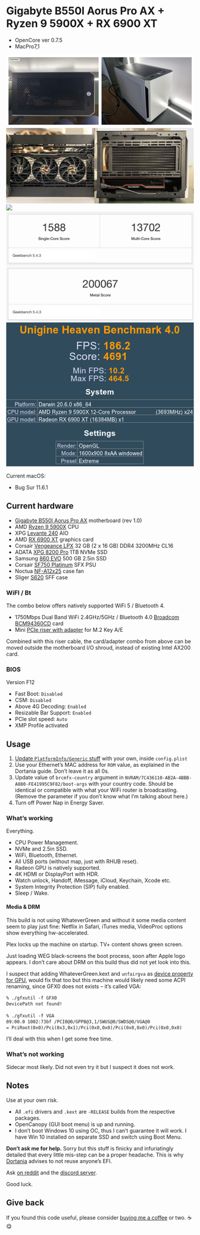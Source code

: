 # Gigabyte B550I Aorus Pro AX + Ryzen 9 5900X + RX 6900 XT

- OpenCore ver 0.7.5
- MacPro7,1

![](media/sliger-s620.jpeg)
![](media/radeon.jpeg)
![](media/cb23.png)
![](media/gb5-cpu.png)
![](media/gb5-gpu-metal.png)
![](media/unigine-heaven.png)

Current macOS:

- Bug Sur 11.6.1

## Current hardware

- [Gigabyte B550I Aorus Pro AX](https://www.gigabyte.com/Motherboard/B550I-AORUS-PRO-AX-rev-10/) motherboard (rev 1.0)
- AMD [Ryzen 9 5900X](https://www.amd.com/en/products/cpu/amd-ryzen-9-5900x) CPU
- XPG [Levante 240](https://www.xpg.com/en/feature/644/) AIO
- AMD [RX 6900 XT](https://www.amd.com/en/products/graphics/amd-radeon-rx-6900-xt) graphics card
- Corsair [Vengeance LPX](https://www.corsair.com/ww/en/Categories/Products/Memory/VENGEANCE-LPX/p/CMK32GX4M2B3200C16) 32 GB (2 x 16 GB) DDR4 3200MHz CL16
- ADATA [XPG 8200 Pro](https://www.xpg.com/us/feature/583/) 1TB NVMe SSD
- Samsung [860 EVO](https://www.samsung.com/us/computing/memory-storage/solid-state-drives/ssd-860-evo-2-5--sata-iii-500gb-mz-76e500b-am/) 500 GB 2.5in SSD
- Corsair [SF750 Platinum](https://www.corsair.com/us/en/Categories/Products/Power-Supply-Units/Power-Supply-Units-Advanced/SF-Series/p/CP-9020186-NA) SFX PSU
- Noctua [NF-A12x25](https://noctua.at/en/products/fan/nf-a12x25-pwm) case fan
- Sliger [S620](https://sliger.com/products/cases/s620/) SFF case

### WiFI / Bt

The combo below offers natively supported WiFi 5 / Bluetooth 4.

- 1750Mbps Dual Band WiFi 2.4GHz/5GHz / Bluetooth 4.0 [Broadcom BCM94360CD](https://www.aliexpress.com/item/1750Mbps-Dual-Band-WiFi-Bluetooth-Card-2-4GHz-5GHz-BT-4-0-Broadcom-BCM94360CD-Wireless-Module/32974196141.html) card
- Mini [PCIe riser with adapter](https://www.aliexpress.com/item/BCM94360CD-BCM94360CS2-BCM943224PCIEBT2-Card-To-M-2-Key-A-E-Cable-For-Mac-OS-and-and/4000286967003.html) for M.2 Key A/E

Combined with this riser cable, the card/adapter combo from above can be moved outside the motherboard I/O shroud, instead of existing Intel AX200 card.

### BIOS

Version F12

- Fast Boot: `Disabled`
- CSM: `Disabled`
- Above 4G Decoding: `Enabled`
- Resizable Bar Support: `Enabled`
- PCIe slot speed: `Auto`
- XMP Profile activated

## Usage

1. [Update `PlatformInfo/Generic` stuff](https://dortania.github.io/OpenCore-Post-Install/universal/iservices.html#generate-a-new-serial) with your own, inside `config.plist`
2. Use your Ethernet’s MAC address for `ROM` value, as explained in the Dortania guide. Don’t leave it as all 0s.
3. Update value of `brcmfx-country` argument in `NVRAM/7C436110-AB2A-4BBB-A880-FE41995C9F82/boot-args` with your country code. Should be identical or compatible with what your WiFi router is broadcasting. (Remove the parameter if you don’t know what I’m talking about here.)
4. Turn off Power Nap in Energy Saver.

### What’s working

Everything.

- CPU Power Management.
- NVMe and 2.5in SSD.
- WiFi, Bluetooth, Ethernet.
- All USB ports (without map, just with RHUB reset).
- Radeon GPU is natively supported.
- 4K HDMI or DisplayPort with HDR.
- Watch unlock, Handoff, iMessage, iCloud, Keychain, Xcode etc.
- System Integrity Protection (SIP) fully enabled.
- Sleep / Wake.

#### Media & DRM

This build is not using WhateverGreen and without it some media content seem to play just fine: Netflix in Safari, iTunes media, VideoProc options show everything hw-accelerated.

Plex locks up the machine on startup. TV+ content shows green screen.

Just loading WEG black-screens the boot process, soon after Apple logo appears. I don’t care about DRM on this build thus did not yet look into this.

I suspect that adding WhateverGreen.kext and `unfairgva` as [device property for GPU](https://forum.amd-osx.com/index.php?threads/fixing-green-screen-drm-on-bigsur-for-appletv-and-apple-music-streaming.1476/), would fix that too but this machine would likely need some ACPI renaming, since GFX0 does not exists – it’s called VGA:

```
% ./gfxutil -f GFX0 
DevicePath not found!

% ./gfxutil -f VGA 
09:00.0 1002:73bf /PCI0@0/GPP8@3,1/SWUS@0/SWDS@0/VGA@0 
= PciRoot(0x0)/Pci(0x3,0x1)/Pci(0x0,0x0)/Pci(0x0,0x0)/Pci(0x0,0x0)
```

I’ll deal with this when I get some free time.

### What’s not working

Sidecar most likely. Did not even try it but I suspect it does not work.

## Notes

Use at your own risk. 

- All `.efi` drivers and `.kext` are `-RELEASE` builds from the respective packages. 
- OpenCanopy (GUI boot menu) is up and running.
- I don’t boot Windows 10 using OC, thus I can’t guarantee it will work. I have Win 10 installed on separate SSD and switch using Boot Menu.

**Don’t ask me for help.** Sorry but this stuff is finicky and infuriatingly detailed that every little mis-step can be a proper headache. This is why [Dortania](https://dortania.github.io) advises to not reuse anyone’s EFI.  

Ask [on reddit](https://www.reddit.com/r/hackintosh/) and the [discord server](https://discord.gg/Wxam8aH).

Good luck.

## Give back

If you found this code useful, please consider [buying me a coffee](https://www.buymeacoffee.com/radianttap) or two. ☕️😋
